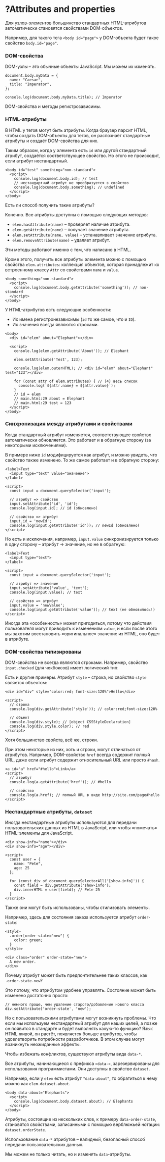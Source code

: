 # ?Attributes and properties

Для узлов-элементов большинство стандартных HTML-атрибутов автоматически становятся свойствами DOM-объектов.

Например, для такого тега `<body id="page">` у DOM-объекта будет такое свойство `body.id="page"`.

### DOM-свойства

DOM-узлы – это обычные объекты JavaScript. Мы можем их изменять.

~~~
document.body.myData = {
  name: "Caesar",
  title: "Imperator",
};

console.log(document.body.myData.title); // Imperator
~~~

DOM-свойства и методы регистрозависимы.

### HTML-атрибуты

В HTML у тегов могут быть атрибуты. Когда браузер парсит HTML, чтобы создать DOM-объекты для тегов, он распознаёт стандартные атрибуты и создаёт DOM-свойства для них.

Таким образом, когда у элемента есть `id` или другой стандартный атрибут, создаётся соответствующее свойство. Но этого не происходит, если атрибут нестандартный.

~~~
<body id="test" something="non-standard">
  <script>
    console.log(document.body.id); // test
    // нестандартный атрибут не преобразуется в свойство
    console.log(document.body.something); // undefined
  </script>
</body>
~~~

Есть ли способ получить такие атрибуты?

Конечно. Все атрибуты доступны с помощью следующих методов:

* `elem.hasAttribute(name)` – проверяет наличие атрибута.
* `elem.getAttribute(name)` – получает значение атрибута.
* `elem.setAttribute(name, value)` – устанавливает значение атрибута.
* `elem.removeAttribute(name)` – удаляет атрибут.

Эти методы работают именно с тем, что написано в HTML.

Кроме этого, получить все атрибуты элемента можно с помощью свойства `elem.attributes`: коллекция объектов, которая принадлежит ко встроенному классу `Attr` со свойствами `name` и `value`.

~~~
<body something="non-standard">
  <script>
    console.log(document.body.getAttribute('something')); // non-standard
  </script>
</body>
~~~

У HTML-атрибутов есть следующие особенности:

* Их имена регистронезависимы (`id` то же самое, что и `ID`).
* Их значения всегда являются строками.

~~~
<body>
  <div id="elem" about="Elephant"></div>

  <script>
    console.log(elem.getAttribute('About')); // Elephant

    elem.setAttribute('Test', 123);

    console.log(elem.outerHTML); // <div id="elem" about="Elephant" test="123"></div>

    for (const attr of elem.attributes) { // (4) весь список
      console.log(`${attr.name} = ${attr.value}`);
    }
    // id = elem
    // main.html:29 about = Elephant
    // main.html:29 test = 123
  </script>
</body>
~~~

### Синхронизация между атрибутами и свойствами

Когда стандартный атрибут изменяется, соответствующее свойство автоматически обновляется. Это работает и в обратную сторону (за некоторыми исключениями).

В примере ниже `id` модифицируется как атрибут, и можно увидеть, что свойство также изменено. То же самое работает и в обратную сторону:

~~~
<label>Text
  <input type="text" value="значение">
</label>

<script>
  const input = document.querySelector('input');

  // атрибут => свойство
  input.setAttribute('id', 'id');
  console.log(input.id); // id (обновлено)

  // свойство => атрибут
  input.id = 'newId';
  console.log(input.getAttribute('id')); // newId (обновлено)
</script>
~~~

Но есть и исключения, например, `input.value` синхронизируется только в одну сторону – атрибут → значение, но не в обратную:

~~~
<label>Text
  <input type="text">
</label>

<script>
  const input = document.querySelector('input');

  // атрибут => значение
  input.setAttribute('value', 'text');
  console.log(input.value); // text

  // свойство => атрибут
  input.value = 'newValue';
  console.log(input.getAttribute('value')); // text (не обновилось!)
</script>
~~~

Иногда эта «особенность» может пригодиться, потому что действия пользователя могут приводить к изменениям `value`, и если после этого мы захотим восстановить «оригинальное» значение из HTML, оно будет в атрибуте.

### DOM-свойства типизированы

DOM-свойства не всегда являются строками. Например, свойство `input.checked` (для чекбоксов) имеет логический тип:

Есть и другие примеры. Атрибут `style` – строка, но свойство `style` является объектом:
~~~
<div id="div" style="color:red; font-size:120%">Hello</div>

<script>
  // строка
  console.log(div.getAttribute('style')); // color:red;font-size:120%

  // объект
  console.log(div.style); // [object CSSStyleDeclaration]
  console.log(div.style.color); // red
</script>
~~~

Хотя большинство свойств, всё же, строки.

При этом некоторые из них, хоть и строки, могут отличаться от атрибутов. Например, DOM-свойство `href` всегда содержит полный URL, даже если атрибут содержит относительный URL или просто `#hash`.

~~~
<a id="a" href="#hello">Link</a>
<script>
  // атрибут
  console.log(a.getAttribute('href')); // #hello

  // свойство
  console.log(a.href); // полный URL в виде http://site.com/page#hello
</script>
~~~

### Нестандартные атрибуты, `dataset`

Иногда нестандартные атрибуты используются для передачи пользовательских данных из HTML в JavaScript, или чтобы «помечать» HTML-элементы для JavaScript.

~~~
<div show-info="name"></div>
<div show-info="age"></div>

<script>
  const user = {
    name: "Pete",
    age: 25
  };

  for (const div of document.querySelectorAll('[show-info]')) {
    const field = div.getAttribute('show-info');
    div.innerHTML = user[field]; // Pete 25
  }
</script>
~~~

Также они могут быть использованы, чтобы стилизовать элементы.

Например, здесь для состояния заказа используется атрибут `order-state`:

~~~
<style>
  .order[order-state="new"] {
    color: green;
  }
</style>

<div class="order" order-state="new">
  A new order.
</div>
~~~

Почему атрибут может быть предпочтительнее таких классов, как `.order-state-new`?

Это потому, что атрибутом удобнее управлять. Состояние может быть изменено достаточно просто:

~~~
// немного проще, чем удаление старого/добавление нового класса
div.setAttribute('order-state', 'new');
~~~

Но с пользовательскими атрибутами могут возникнуть проблемы. Что если мы используем нестандартный атрибут для наших целей, а позже он появится в стандарте и будет выполнять какую-то функцию? Язык HTML живой, он растёт, появляется больше атрибутов, чтобы удовлетворить потребности разработчиков. В этом случае могут возникнуть неожиданные эффекты.

Чтобы избежать конфликтов, существуют атрибуты вида `data-*`.

Все атрибуты, начинающиеся с префикса `«data-»`, зарезервированы для использования программистами. Они доступны в свойстве `dataset`.

Например, если у `elem` есть атрибут `"data-about"`, то обратиться к нему можно как `elem.dataset.about`.

~~~
<body data-about="Elephants">
  <script>
    console.log(document.body.dataset.about); // Elephants
  </script>
</body>
~~~

Атрибуты, состоящие из нескольких слов, к примеру `data-order-state`, становятся свойствами, записанными с помощью верблюжьей нотации: `dataset.orderState`.

Использование `data-*` атрибутов – валидный, безопасный способ передачи пользовательских данных.

Мы можем не только читать, но и изменять `data`-атрибуты.
